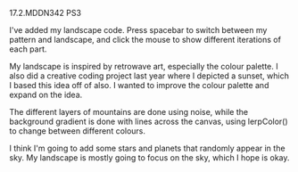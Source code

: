 17.2.MDDN342 PS3

I've added my landscape code. Press spacebar to switch between my pattern and landscape, and click the mouse to show different iterations of each part.

My landscape is inspired by retrowave art, especially the colour palette. I also did a creative coding project last year where I depicted a sunset, which I based this idea off of also. I wanted to improve the colour palette and expand on the idea.

The different layers of mountains are done using noise, while the background gradient is done with lines across the canvas, using lerpColor() to change between different colours. 

I think I'm going to add some stars and planets that randomly appear in the sky. My landscape is mostly going to focus on the sky, which I hope is okay. 


